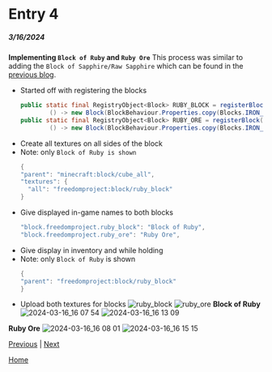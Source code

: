 # Entry 4
##### 3/16/2024

**Implementing `Block of Ruby` and `Ruby Ore`**
This process was similar to adding the `Block of Sapphire/Raw Sapphire` which can be found in the [previous blog](https://github.com/aidanc1266/apcsa-freedom-project/blob/main/blog/entry03.md).
- Started off with registering the blocks
    ```java
    public static final RegistryObject<Block> RUBY_BLOCK = registerBlock("ruby_block",
            () -> new Block(BlockBehaviour.Properties.copy(Blocks.IRON_BLOCK).sound(SoundType.STONE)));
    public static final RegistryObject<Block> RUBY_ORE = registerBlock("ruby_ore",
            () -> new Block(BlockBehaviour.Properties.copy(Blocks.IRON_BLOCK).sound(SoundType.DIAMOND_ORE)));
    ```
- Create all textures on all sides of the block
- Note: only `Block of Ruby is shown`
    ```java
    {
    "parent": "minecraft:block/cube_all",
    "textures": {
      "all": "freedomproject:block/ruby_block"
    }
    ```
- Give displayed in-game names to both blocks
    ```java
    "block.freedomproject.ruby_block": "Block of Ruby",
    "block.freedomproject.ruby_ore": "Ruby Ore",
    ```
- Give display in inventory and while holding
- Note: only `Block of Ruby` is shown
    ```java
    {
    "parent": "freedomproject:block/ruby_block"
    }
    ```
- Upload both textures for blocks  ![ruby_block](https://github.com/aidanc1266/apcsa-freedom-project/assets/145048443/2ed76bee-8469-4bb3-abdd-a3a9e45741ad) ![ruby_ore](https://github.com/aidanc1266/apcsa-freedom-project/assets/145048443/15408df0-c677-4998-a15b-c9b71192eacc)
**Block of Ruby**
![2024-03-16_16 07 54](https://github.com/aidanc1266/apcsa-freedom-project/assets/145048443/77d852f2-e63a-45f5-9715-ad3f7aa76d98)
![2024-03-16_16 13 09](https://github.com/aidanc1266/apcsa-freedom-project/assets/145048443/0fe0f884-7493-405d-bb44-e40c429017a0)

**Ruby Ore**
![2024-03-16_16 08 01](https://github.com/aidanc1266/apcsa-freedom-project/assets/145048443/a7f5ca71-01ad-42ab-88d8-42b37a3b229b)
![2024-03-16_16 15 15](https://github.com/aidanc1266/apcsa-freedom-project/assets/145048443/7c03c9fe-0260-457d-a3ff-77b312756612)



[Previous](entry03.md) | [Next](entry05.md)

[Home](../README.md)

